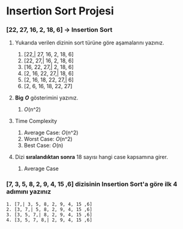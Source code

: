 # Insertion Sort Projesi

### **[22, 27, 16, 2, 18, 6]** -> Insertion Sort

1. Yukarıda verilen dizinin sort türüne göre aşamalarını yazınız.
    1. [22,| 27, 16, 2, 18, 6]
    2. [22, 27,| 16, 2, 18, 6]
    3. [16, 22, 27,| 2, 18, 6]
    4. [2, 16, 22, 27,| 18, 6]
    5. [2, 16, 18, 22, 27,| 6]
    6. [2, 6, 16, 18, 22, 27]

2. **Big** ***O*** gösterimini yazınız.
    1. *O*(n^2)
  
3. Time Complexity
    1. Average Case: *O*(n^2)
    2. Worst Case: *O*(n^2)
    3. Best Case: *O*(n)
  
4. Dizi **sıralandıktan sonra** 18 sayısı hangi case kapsamına girer.
    1. Average Case
  
### **[7, 3, 5, 8, 2, 9, 4, 15 ,6]** dizisinin Insertion Sort'a göre ilk 4 adımını yazınız
    1. [7,| 3, 5, 8, 2, 9, 4, 15 ,6]
    2. [3, 7,| 5, 8, 2, 9, 4, 15 ,6]
    3. [3, 5, 7,| 8, 2, 9, 4, 15 ,6]
    4. [3, 5, 7, 8,| 2, 9, 4, 15 ,6]
